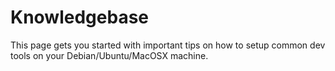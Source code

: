 # Knowledgebase

This page gets you started with important tips on how to setup common dev tools on your Debian/Ubuntu/MacOSX machine.